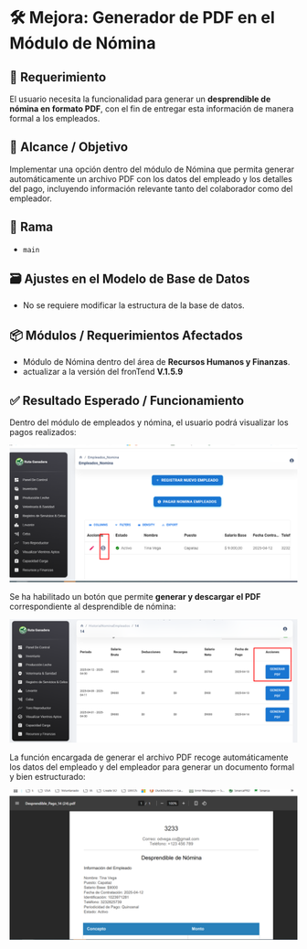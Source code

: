 # 🛠️ Mejora: Generador de PDF en el Módulo de Nómina

## 📌 Requerimiento

El usuario necesita la funcionalidad para generar un **desprendible de nómina en formato PDF**, con el fin de entregar esta información de manera formal a los empleados.

## 🎯 Alcance / Objetivo

Implementar una opción dentro del módulo de Nómina que permita generar automáticamente un archivo PDF con los datos del empleado y los detalles del pago, incluyendo información relevante tanto del colaborador como del empleador.

## 🌿 Rama

- `main`

## 🗃️ Ajustes en el Modelo de Base de Datos

- No se requiere modificar la estructura de la base de datos.

## 📦 Módulos / Requerimientos Afectados

- Módulo de Nómina dentro del área de **Recursos Humanos y Finanzas**.
- actualizar a la versión del fronTend **V.1.5.9**
## ✅ Resultado Esperado / Funcionamiento

Dentro del módulo de empleados y nómina, el usuario podrá visualizar los pagos realizados:

![img.png](img.png)

Se ha habilitado un botón que permite **generar y descargar el PDF** correspondiente al desprendible de nómina:

![img_1.png](img_1.png)

La función encargada de generar el archivo PDF recoge automáticamente los datos del empleado y del empleador para generar un documento formal y bien estructurado:

![img_2.png](img_2.png)
